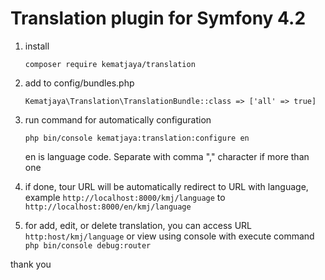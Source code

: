# Translation plugin for Symfony 4.2
1. install
   ```
   composer require kematjaya/translation
   ```
2. add to config/bundles.php
   ```
   Kematjaya\Translation\TranslationBundle::class => ['all' => true]
   ```
3. run command for automatically configuration
   ```
   php bin/console kematjaya:translation:configure en
   ```
   en is language code. Separate with comma "," character if more than one

4. if done, tour URL will be automatically redirect to URL with language, example ```http://localhost:8000/kmj/language``` to ```http://localhost:8000/en/kmj/language```
5. for add, edit, or delete translation, you can access URL ```http:host/kmj/language``` or view using console with execute command ```php bin/console debug:router```

thank you
